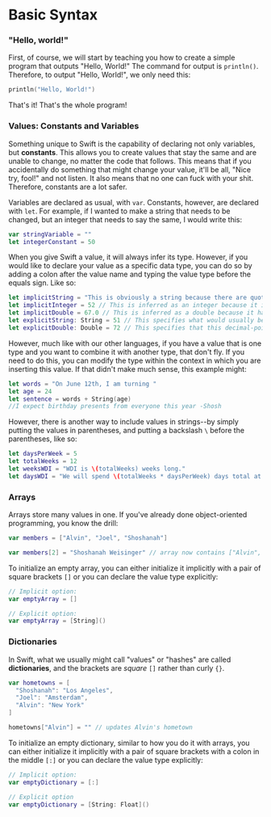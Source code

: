 # Basic Syntax

### "Hello, world!"

First, of course, we will start by teaching you how to create a simple program that outputs "Hello, World!"
The command for output is `println()`. Therefore, to output "Hello, World!", we only need this:
```swift
println("Hello, World!")
```

That's it! That's the whole program!

### Values: Constants and Variables

Something unique to Swift is the capability of declaring not only variables, but **constants**. This allows you to create values that stay the same and are unable to change, no matter the code that follows. This means that if you accidentally do something that might change your value, it'll be all, "Nice try, fool!" and not listen. It also means that no one can fuck with your shit. Therefore, constants are a lot safer.

Variables are declared as usual, with `var`. Constants, however, are declared with `let`. For example, if I wanted to make a string that needs to be changed, but an integer that needs to say the same, I would write this:
```swift
var stringVariable = ""
let integerConstant = 50
```

When you give Swift a value, it will always infer its type. However, if you would like to declare your value as a specific data type, you can do so by adding a colon after the value name and typing the value type before the equals sign. Like so:
```swift
let implicitString = "This is obviously a string because there are quotes"
let implicitInteger = 52 // This is inferred as an integer because it is written as a whole number
let implicitDouble = 67.0 // This is inferred as a double because it has a decimal point
let explicitString: String = 51 // This specifies what would usually be an integer as a string
let explicitDouble: Double = 72 // This specifies that this decimal-point-less number should be treated as a double rather than an integer
```

However, much like with our other languages, if you have a value that is one type and you want to combine it with another type, that don't fly. If you need to do this, you can modify the type within the context in which you are inserting this value.
If that didn't make much sense, this example might:
```swift
let words = "On June 12th, I am turning "
let age = 24
let sentence = words + String(age)
//I expect birthday presents from everyone this year -Shosh
```

However, there is another way to include values in strings--by simply putting the values in parentheses, and putting a backslash `\` before the parentheses, like so:
```swift
let daysPerWeek = 5
let totalWeeks = 12
let weeksWDI = "WDI is \(totalWeeks) weeks long."
let daysWDI = "We will spend \(totalWeeks * daysPerWeek) days total at GA."
```

### Arrays

Arrays store many values in one. If you've already done object-oriented programming, you know the drill:
```swift
var members = ["Alvin", "Joel", "Shoshanah"]

var members[2] = "Shoshanah Weisinger" // array now contains ["Alvin", "Joel", "Shoshanah Weisinger"]
```

To initialize an empty array, you can either initialize it implicitly with a pair of square brackets `[]` or you can declare the value type explicitly:
```swift
// Implicit option:
var emptyArray = []

// Explicit option:
var emptyArray = [String]()
```

### Dictionaries

In Swift, what we usually might call "values" or "hashes" are called **dictionaries**, and the brackets are *square* `[]` rather than curly `{}`.
```swift
var hometowns = [
  "Shoshanah": "Los Angeles",
  "Joel": "Amsterdam",
  "Alvin": "New York"
]

hometowns["Alvin"] = "" // updates Alvin's hometown
```

To initialize an empty dictionary, similar to how you do it with arrays, you can either initialize it implicitly with a pair of square brackets with a colon in the middle `[:]` or you can declare the value type explicitly:
```swift
// Implicit option:
var emptyDictionary = [:]

// Explicit option
var emptyDictionary = [String: Float]()
```


